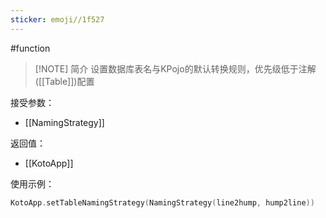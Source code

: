 ```yaml
---
sticker: emoji//1f527
---
```

#function 

> [!NOTE] 简介
> 设置数据库表名与KPojo的默认转换规则，优先级低于注解([[Table]])配置

接受参数：
- [[NamingStrategy]]

返回值：
- [[KotoApp]]

使用示例：
```kotlin
KotoApp.setTableNamingStrategy(NamingStrategy(line2hump, hump2line))
```
